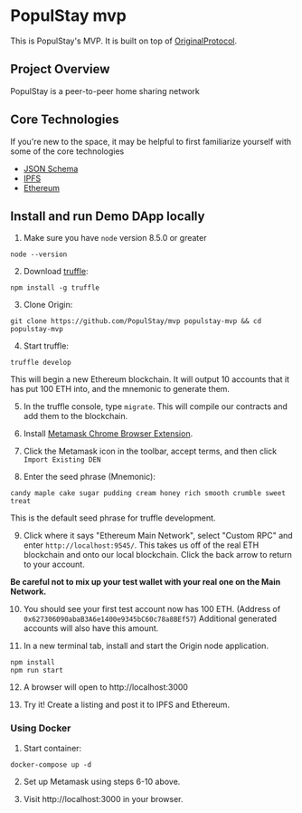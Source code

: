 # PopulStay mvp
This is PopulStay's MVP. It is built on top of [OriginalProtocol](https://www.originprotocol.com).

## Project Overview

PopulStay is a peer-to-peer home sharing network

## Core Technologies

If you're new to the space, it may be helpful to first familiarize yourself with some of the core technologies

 * [JSON Schema](http://json-schema.org/)
 * [IPFS](https://ipfs.io/)
 * [Ethereum](https://www.ethereum.org/)

## Install and run Demo DApp locally

1. Make sure you have `node` version 8.5.0 or greater
```
node --version
```

2. Download [truffle](http://truffleframework.com/):
```
npm install -g truffle
```
3. Clone Origin:
```
git clone https://github.com/PopulStay/mvp populstay-mvp && cd populstay-mvp
```
4. Start truffle:
```
truffle develop
```
 This will begin a new Ethereum blockchain. It will output 10 accounts that it has put 100 ETH into, and the mnemonic to generate them.

5. In the truffle console, type `migrate`. This will compile our contracts and add them to the blockchain.

6. Install [Metamask Chrome Browser Extension](https://metamask.io/).

7. Click the Metamask icon in the toolbar, accept terms, and then click `Import Existing DEN`

8. Enter the seed phrase (Mnemonic):
```
candy maple cake sugar pudding cream honey rich smooth crumble sweet treat
```
 This is the default seed phrase for truffle development.

9. Click where it says "Ethereum Main Network", select "Custom RPC" and enter `http://localhost:9545/`. This takes us off of the real ETH blockchain and onto our local blockchain. Click the back arrow to return to your account.

 **Be careful not to mix up your test wallet with your real one on the Main Network.**

10. You should see your first test account now has 100 ETH. (Address of `0x627306090abaB3A6e1400e9345bC60c78a8BEf57`) Additional generated accounts will also have this amount.

11. In a new terminal tab, install and start the Origin node application.
```
npm install
npm run start
```

12. A browser will open to http://localhost:3000

13. Try it! Create a listing and post it to IPFS and Ethereum.

### Using Docker

1. Start container:
```
docker-compose up -d
```

2. Set up Metamask using steps 6-10 above.

3. Visit http://localhost:3000 in your browser.

